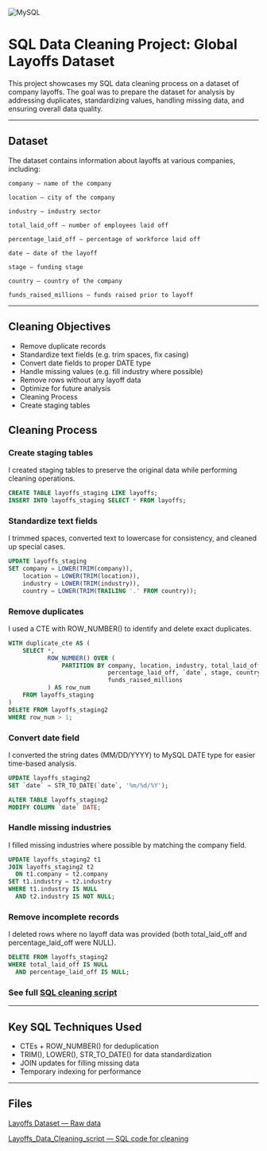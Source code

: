 
![MySQL](https://img.shields.io/badge/mysql-%2300f.svg?style=for-the-badge&logo=mysql&logoColor=white)


# SQL Data Cleaning Project: Global Layoffs Dataset

This project showcases my SQL data cleaning process on a dataset of company layoffs. The goal was to prepare the dataset for analysis by addressing duplicates, standardizing values, handling missing data, and ensuring overall data quality.

---
## Dataset

The dataset contains information about layoffs at various companies, including:

    company — name of the company

    location — city of the company

    industry — industry sector

    total_laid_off — number of employees laid off

    percentage_laid_off — percentage of workforce laid off

    date — date of the layoff

    stage — funding stage

    country — country of the company

    funds_raised_millions — funds raised prior to layoff

  ---
  
## Cleaning Objectives

- Remove duplicate records
- Standardize text fields (e.g. trim spaces, fix casing)
- Convert date fields to proper DATE type
- Handle missing values (e.g. fill industry where possible)
- Remove rows without any layoff data
- Optimize for future analysis
- Cleaning Process
- Create staging tables

## Cleaning Process

### Create staging tables
I created staging tables to preserve the original data while performing cleaning operations.
```sql
CREATE TABLE layoffs_staging LIKE layoffs;
INSERT INTO layoffs_staging SELECT * FROM layoffs;
```

### Standardize text fields
I trimmed spaces, converted text to lowercase for consistency, and cleaned up special cases.
```sql
UPDATE layoffs_staging
SET company = LOWER(TRIM(company)),
    location = LOWER(TRIM(location)),
    industry = LOWER(TRIM(industry)),
    country = LOWER(TRIM(TRAILING '.' FROM country));
```

### Remove duplicates
I used a CTE with ROW_NUMBER() to identify and delete exact duplicates.
```sql
WITH duplicate_cte AS (
    SELECT *,
           ROW_NUMBER() OVER (
               PARTITION BY company, location, industry, total_laid_off,
                            percentage_laid_off, `date`, stage, country,
                            funds_raised_millions
           ) AS row_num
    FROM layoffs_staging
)
DELETE FROM layoffs_staging2
WHERE row_num > 1;
```

### Convert date field
I converted the string dates (MM/DD/YYYY) to MySQL DATE type for easier time-based analysis.
```sql
UPDATE layoffs_staging2
SET `date` = STR_TO_DATE(`date`, '%m/%d/%Y');

ALTER TABLE layoffs_staging2
MODIFY COLUMN `date` DATE;
```

### Handle missing industries
I filled missing industries where possible by matching the company field.
```sql
UPDATE layoffs_staging2 t1
JOIN layoffs_staging2 t2 
  ON t1.company = t2.company
SET t1.industry = t2.industry
WHERE t1.industry IS NULL
  AND t2.industry IS NOT NULL;
```

### Remove incomplete records
I deleted rows where no layoff data was provided (both total_laid_off and percentage_laid_off were NULL).
```sql
DELETE FROM layoffs_staging2
WHERE total_laid_off IS NULL 
  AND percentage_laid_off IS NULL;
```
### See full [SQL cleaning script](https://github.com/kChe626/Layoffs_Data_Cleaning/blob/main/Layoffs_Data_Cleaning_script_SQL.sql)
---
## Key SQL Techniques Used
- CTEs + ROW_NUMBER() for deduplication
- TRIM(), LOWER(), STR_TO_DATE() for data standardization
- JOIN updates for filling missing data
- Temporary indexing for performance

---
## Files
[Layoffs Dataset — Raw data](https://github.com/kChe626/Layoffs_Data_Cleaning/blob/main/layoffs.csv)

[Layoffs_Data_Cleaning_script — SQL code for cleaning](https://github.com/kChe626/Layoffs_Data_Cleaning/blob/main/Layoffs_Data_Cleaning_script_SQL.sql)

